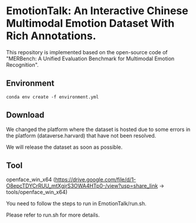 # EmotionTalk: An Interactive Chinese Multimodal Emotion Dataset With Rich Annotations.

This repository is implemented based on the open-source code of "MERBench: A Unified Evaluation Benchmark for Multimodal Emotion Recognition".

## Environment

```shell
conda env create -f environment.yml
```

## Download
We changed the platform where the dataset is hosted due to some errors in the platform (dataverse.harvard) that have not been resolved. 

We will release the dataset as soon as possible.

## Tool
openface_win_x64  (https://drive.google.com/file/d/1-O8epcTDYCrRUU_mtXgjrS3OWA4HTp0-/view?usp=share_link  -> tools/openface_win_x64)

You need to follow the steps to run in EmotionTalk/run.sh. 

Please refer to run.sh for more details.

